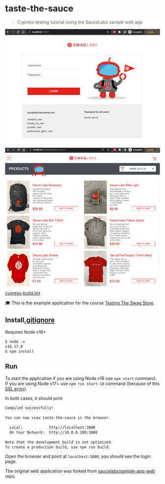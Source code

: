 # taste-the-sauce

> Cypress testing tutorial using the SauceLabs sample web app

![Store login](./images/store1.png)

![Store inventory](./images/store2.png)[cypress-build.iml](..%2F.idea%2Fcypress-build.iml)

🎓 This is the example application for the course [Testing The Swag Store](https://cypress.tips/courses/swag-store).

## Install[.gitignore](..%2F.idea%2F.gitignore)

Requires Node v16+

```
$ node -v
v16.17.0
$ npm install
```

## Run

To start the application if you are using Node v16 use `npm start` command. If you are using Node v17+ use `npm run start-18` command (because of this [SSL error](https://stackoverflow.com/questions/69692842/error-message-error0308010cdigital-envelope-routinesunsupported)).

In both cases, it should print

```
Compiled successfully!

You can now view taste-the-sauce in the browser.

  Local:            http://localhost:3000
  On Your Network:  http://10.0.0.188:3000

Note that the development build is not optimized.
To create a production build, use npm run build.
```

Open the browser and point at `localhost:3000`, you should see the login page.

The original web application was forked from [saucelabs/sample-app-web](https://github.com/saucelabs/sample-app-web) repo.
